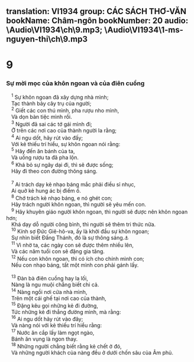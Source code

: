 translation: VI1934
group: CÁC SÁCH THƠ-VĂN
bookName: Châm-ngôn 
bookNumber: 20
audio: \Audio\VI1934\ch\9.mp3; \Audio\VI1934\1-ms-nguyen-thi\ch\9.mp3
-------

<div class="title"><h1>9</h1><h3>Sự mời mọc của khôn ngoan và của điên cuồng</h3></div>
<span class="verse ch_9_1"> <sup>1</sup> Sự khôn ngoan đã xây dựng nhà mình; <br/> Tạc thành bảy cây trụ của người; <br/></span>
<span class="verse ch_9_2"> <sup>2</sup> Giết các con thú mình, pha rượu nho mình, <br/> Và dọn bàn tiệc mình rồi. <br/></span>
<span class="verse ch_9_3"> <sup>3</sup> Người đã sai các tớ gái mình đi; <br/> Ở trên các nơi cao của thành người la rằng; <br/></span>
<span class="verse ch_9_4"> <sup>4</sup> Ai ngu dốt, hãy rút vào đấy; <br/> Với kẻ thiếu trí hiểu, sự khôn ngoan nói rằng: <br/></span>
<span class="verse ch_9_5"> <sup>5</sup> Hãy đến ăn bánh của ta, <br/> Và uống rượu ta đã pha lộn. <br/></span>
<span class="verse ch_9_6"> <sup>6</sup> Khá bỏ sự ngây dại đi, thì sẽ được sống; <br/> Hãy đi theo con đường thông sáng. <br/> <br/></span>
<span class="verse ch_9_7"> <sup>7</sup> Ai trách dạy kẻ nhạo báng mắc phải điều sỉ nhục, <br/> Ai quở kẻ hung ác bị điếm ố. <br/></span>
<span class="verse ch_9_8"> <sup>8</sup> Chớ trách kẻ nhạo báng, e nó ghét con; <br/> Hãy trách người khôn ngoan, thì người sẽ yêu mến con. <br/></span>
<span class="verse ch_9_9"> <sup>9</sup> Hãy khuyên giáo người khôn ngoan, thì người sẽ được nên khôn ngoan hơn; <br/> Khá dạy dỗ người công bình, thì người sẽ thêm tri thức nữa. <br/></span>
<span class="verse ch_9_10"> <sup>10</sup> Kính sợ Đức Giê-hô-va, ấy là khởi đầu sự khôn ngoan; <br/> Sự nhìn biết Đấng Thánh, đó là sự thông sáng.<a data-toggle="tooltip" data-placement="bottom" title="Giop 28:28; Thi 111:10; Ch 1:7">⚓</a><br/></span>
<span class="verse ch_9_11"> <sup>11</sup> Vì nhờ ta, các ngày con sẽ được thêm nhiều lên, <br/> Và các năm tuổi con sẽ đặng gia tăng. <br/></span>
<span class="verse ch_9_12"> <sup>12</sup> Nếu con khôn ngoan, thì có ích cho chính mình con; <br/> Nếu con nhạo báng, tất một mình con phải gánh lấy. <br/> <br/></span>
<span class="verse ch_9_13"> <sup>13</sup> Đàn bà điên cuồng hay la lối, <br/> Nàng là ngu muội chẳng biết chi cả. <br/></span>
<span class="verse ch_9_14"> <sup>14</sup> Nàng ngồi nơi cửa nhà mình, <br/> Trên một cái ghế tại nơi cao của thành, <br/></span>
<span class="verse ch_9_15"> <sup>15</sup> Đặng kêu gọi những kẻ đi đường, <br/> Tức những kẻ đi thẳng đường mình, mà rằng: <br/></span>
<span class="verse ch_9_16"> <sup>16</sup> Ai ngu dốt hãy rút vào đây; <br/> Và nàng nói với kẻ thiếu trí hiểu rằng: <br/></span>
<span class="verse ch_9_17"> <sup>17</sup> Nước ăn cắp lấy làm ngọt ngào, <br/> Bánh ăn vụng là ngon thay. <br/></span>
<span class="verse ch_9_18"> <sup>18</sup> Những người chẳng biết rằng kẻ chết ở đó, <br/> Và những người khách của nàng đều ở dưới chốn sâu của Âm phủ. <br/></span>
